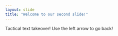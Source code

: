 ```yaml
---
layout: slide
title: "Welcome to our second slide!"
---
```

Tactical text takeover!
Use the left arrow to go back!
